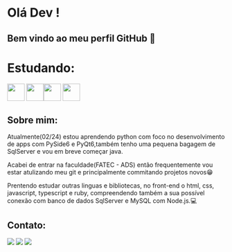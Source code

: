 # Olá Dev ! 
## Bem vindo ao meu perfil GitHub 👋

# Estudando:

<img src="https://cdn.jsdelivr.net/gh/devicons/devicon@latest/icons/python/python-original-wordmark.svg" width="40" height="40" />  <img src="https://cdn.jsdelivr.net/gh/devicons/devicon@latest/icons/c/c-original.svg" width="40" height="40" /><img src="https://cdn.jsdelivr.net/gh/devicons/devicon@latest/icons/sqldeveloper/sqldeveloper-original.svg" width="40" height="40" />  <img src="https://cdn.jsdelivr.net/gh/devicons/devicon@latest/icons/java/java-original.svg" width="40" height="40" />

## Sobre mim:

Atualmente(02/24) estou aprendendo python com foco no desenvolvimento de apps com PySide6 e PyQt6,também tenho uma pequena bagagem de SqlServer e vou em breve começar java. 

Acabei de entrar na faculdade(FATEC - ADS) então frequentemente vou estar atulizando meu git e principalmente commitando projetos novos😁

Prentendo estudar outras linguas e bibliotecas, no front-end o html, css, javascript, typescript e ruby, compreendendo também a sua possível conexão com banco de dados SqlServer e MySQL com Node.js.💻

## Contato:

<div>
<a href="https://www.instagram.com/pedro_quix/" target="_blank"><img loading="lazy" src="https://img.shields.io/badge/-Instagram-%23E4405F?style=for-the-badge&logo=instagram&logoColor=white" target="_blank"></a>
<a href = "mailto:pedrohenriquesilvaquixabeira@gmail.com"><img loading="lazy" src="https://img.shields.io/badge/Gmail-D14836?style=for-the-badge&logo=gmail&logoColor=white" target="_blank"></a>
<a href="https://www.linkedin.com/in/pedro-henrique-silva-quixabeira/" target="_blank"><img loading="lazy" src="https://img.shields.io/badge/-LinkedIn-%230077B5?style=for-the-badge&logo=linkedin&logoColor=white" target="_blank"></a>   
</div>

